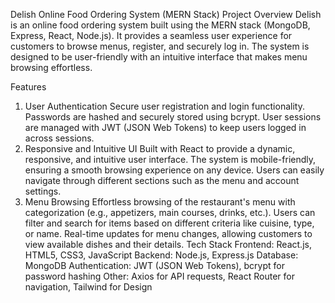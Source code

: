 Delish Online Food Ordering System (MERN Stack)
Project Overview
Delish is an online food ordering system built using the MERN stack (MongoDB, Express, React, Node.js). It provides a seamless user experience for customers to browse menus, register, and securely log in. The system is designed to be user-friendly with an intuitive interface that makes menu browsing effortless.

Features
1. User Authentication
Secure user registration and login functionality.
Passwords are hashed and securely stored using bcrypt.
User sessions are managed with JWT (JSON Web Tokens) to keep users logged in across sessions.
2. Responsive and Intuitive UI
Built with React to provide a dynamic, responsive, and intuitive user interface.
The system is mobile-friendly, ensuring a smooth browsing experience on any device.
Users can easily navigate through different sections such as the menu and account settings.
3. Menu Browsing
Effortless browsing of the restaurant's menu with categorization (e.g., appetizers, main courses, drinks, etc.).
Users can filter and search for items based on different criteria like cuisine, type, or name.
Real-time updates for menu changes, allowing customers to view available dishes and their details.
Tech Stack
Frontend: React.js, HTML5, CSS3, JavaScript
Backend: Node.js, Express.js
Database: MongoDB
Authentication: JWT (JSON Web Tokens), bcrypt for password hashing
Other: Axios for API requests, React Router for navigation, Tailwind for Design
